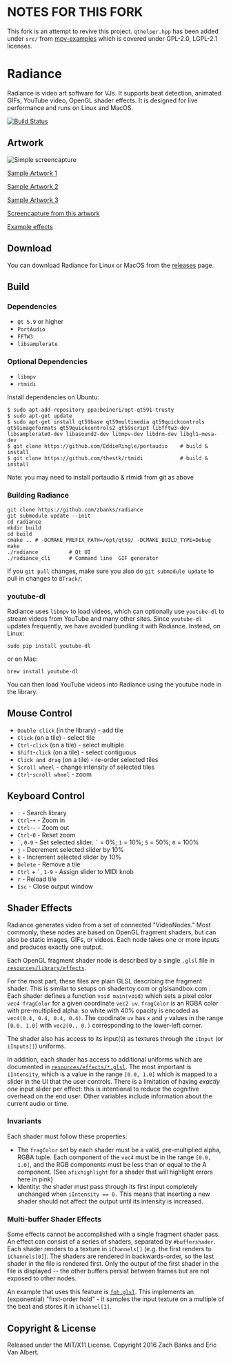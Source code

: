 NOTES FOR THIS FORK
===================
This fork is an attempt to revive this project. `qthelper.hpp` has been added under `src/` from [mpv-examples](https://github.com/mpv-player/mpv-examples/blob/bd0b42e5bd47c22592760a244f80e49ec0222892/libmpv/common/qthelper.hpp) which is covered under GPL-2.0, LGPL-2.1 licenses.


Radiance
========

Radiance is video art software for VJs. It supports beat detection, animated GIFs, YouTube video, OpenGL shader effects. It is designed for live performance and runs on Linux and MacOS.

[![Build Status](https://travis-ci.org/zbanks/radiance.svg?branch=master)](https://travis-ci.org/zbanks/radiance)

Artwork
-------

![Simple screencapture](https://i.imgur.com/I4qnMQo.gif)

[Sample Artwork 1](https://i.imgur.com/R4tsFfG.gifv)

[Sample Artwork 2](https://i.imgur.com/B0QMoXT.gifv)

[Sample Artwork 3](https://i.imgur.com/4FON4vY.gifv)

[Screencapture from this artwork](https://i.imgur.com/Vb1yPZl.gifv)

[Example effects](https://radiance.video/library/)

Download
--------

You can download Radiance for Linux or MacOS from the [releases](https://github.com/zbanks/radiance/releases) page.

Build
-----

### Dependencies

- `Qt 5.9` or higher
- `PortAudio`
- `FFTW3`
- `libsamplerate`

### Optional Dependencies
- `libmpv`
- `rtmidi`

Install dependencies on Ubuntu:

    $ sudo apt-add-repository ppa:beineri/opt-qt591-trusty
    $ sudo apt-get update
    $ sudo apt-get install qt59base qt59multimedia qt59quickcontrols qt59imageformats qt59quickcontrols2 qt59script libfftw3-dev libsamplerate0-dev libasound2-dev libmpv-dev libdrm-dev libgl1-mesa-dev
    $ git clone https://github.com/EddieRingle/portaudio    # build & install
    $ git clone https://github.com/thestk/rtmidi            # build & install

Note: you may need to install portaudio & rtmidi from git as above

### Building Radiance

    git clone https://github.com/zbanks/radiance
    git submodule update --init
    cd radiance
    mkdir build
    cd build
    cmake .. # -DCMAKE_PREFIX_PATH=/opt/qt59/ -DCMAKE_BUILD_TYPE=Debug
    make
    ./radiance          # Qt UI
    ./radiance_cli      # Command line  GIF generator

If you `git pull` changes, make sure you also do `git submodule update` to pull in changes to `BTrack/`.

### youtube-dl

Radiance uses `libmpv` to load videos, which can optionally use `youtube-dl` to stream videos from YouTube and many other sites. Since `youtube-dl` updates frequently, we have avoided bundling it with Radiance. Instead, on Linux:

    sudo pip install youtube-dl

or on Mac:

    brew install youtube-dl

You can then load YouTube videos into Radiance using the youtube node in the library.

Mouse Control
-------------

- `Double click` (in the library) - add tile
- `Click` (on a tile) - select tile
- `Ctrl`-`click` (on a tile) - select multiple
- `Shift`-`click` (on a tile) - select contiguous
- `Click and drag` (on a tile) - re-order selected tiles
- `Scroll wheel` - change intensity of selected tiles
- `Ctrl`-`scroll wheel` - zoom

Keyboard Control
----------------

- `:` - Search library
- `Ctrl`-`+` - Zoom in
- `Ctrl`-`-` - Zoom out
- `Ctrl`-`0` - Reset zoom
- `` ` ``, `0-9` - Set selected slider. `` ` `` = 0%; `1` = 10%; `5` = 50%; `0` = 100%
- `j` - Decrement selected slider by 10%
- `k`  - Increment selected slider by 10%
- `Delete` - Remove a tile
- `Ctrl` + `` ` ``, `1-9` - Assign slider to MIDI knob
- `r` - Reload tile
- `Esc` - Close output window

Shader Effects
--------------

Radiance generates video from a set of connected "VideoNodes." Most commonly, these nodes are based on OpenGL fragment shaders, but can also be static images, GIFs, or videos. Each node takes one or more inputs and produces exactly one output.

Each OpenGL fragment shader node is described by a single `.glsl` file in [`resources/library/effects`](https://github.com/zbanks/radiance/tree/master/resources/library/effects).

For the most part, these files are plain GLSL describing the fragment shader. This is similar to setups on shadertoy.com or glslsandbox.com . Each shader defines a function `void main(void)` which sets a pixel color `vec4 fragColor` for a given coordinate `vec2 uv`. `fragColor` is an RGBA color with pre-multiplied alpha: so white with 40% opacity is encoded as `vec4(0.4, 0.4, 0.4, 0.4)`. The coodinate `uv` has `x` and `y` values in the range `[0.0, 1.0]` with `vec2(0., 0.)` corresponding to the lower-left corner.

The shader also has access to its input(s) as textures through the `iInput` (or `iInputs[]`) uniforms.

In addition, each shader has access to additional uniforms which are documented in [`resources/effects/*.glsl`](https://github.com/zbanks/radiance/tree/master/resources/library/effects). The most important is `iIntensity`, which is a value in the range `[0.0, 1.0]` which is mapped to a slider in the UI that the user controls. There is a limitation of having *exactly one* input slider per effect: this is intentional to reduce the cognitive overhead on the end user. Other variables include information about the current audio or time.

### Invariants

Each shader must follow these properties:

* The `fragColor` set by each shader must be a valid, pre-multiplied alpha, RGBA tuple. Each component of the `vec4` must be in the range `[0.0, 1.0]`, and the RGB components must be less than or equal to the A component. (See `afixhighlight` for a shader that will highlight errors here in pink)
* Identity: the shader must pass through its first input completely unchanged when `iIntensity == 0.` This means that inserting a new shader should not affect the output until its intensity is increased.


### Multi-buffer Shader Effects

Some effects cannot be accomplished with a single fragment shader pass. An effect can consist of a series of shaders, separated by `#buffershader`. Each shader renders to a texture in `iChannels[]` (e.g. the first renders to `iChannels[0]`). The shaders are rendered in backwards-order, so the last shader in the file is rendered first. Only the output of the first shader in the file is displayed -- the other buffers persist between frames but are not exposed to other nodes.

An example that uses this feature is [`foh.glsl`](https://github.com/zbanks/radiance/blob/master/resources/library/effects/foh.glsl). This implements an (exponential) "first-order hold" - it samples the input texture on a multiple of the beat and stores it in `iChannel[1]`.



Copyright & License
-------------------

Released under the MIT/X11 License. Copyright 2016 Zach Banks and Eric Van Albert.

